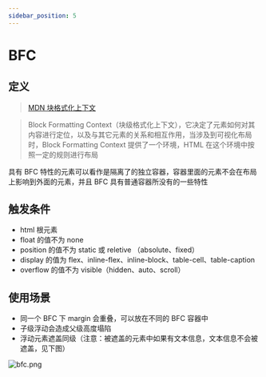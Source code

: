 ```yaml
---
sidebar_position: 5
---
```


# BFC

## 定义

> [MDN 块格式化上下文](https://developer.mozilla.org/zh-CN/docs/Web/Guide/CSS/Block_formatting_context)

> Block Formatting Context（块级格式化上下文），它决定了元素如何对其内容进行定位，以及与其它元素的关系和相互作用，当涉及到可视化布局时，Block Formatting Context 提供了一个环境，HTML 在这个环境中按照一定的规则进行布局

具有 BFC 特性的元素可以看作是隔离了的独立容器，容器里面的元素不会在布局上影响到外面的元素，并且 BFC 具有普通容器所没有的一些特性

## 触发条件

-   html 根元素
-   float 的值不为 none
-   position 的值不为 static 或 reletive （absolute、fixed）
-   display 的值为 flex、inline-flex、inline-block、table-cell、table-caption
-   overflow 的值不为 visible（hidden、auto、scroll）

## 使用场景

-   同一个 BFC 下 margin 会重叠，可以放在不同的 BFC 容器中
-   子级浮动会造成父级高度塌陷
-   浮动元素遮盖同级（注意：被遮盖的元素中如果有文本信息，文本信息不会被遮盖，见下图）

![bfc.png](/docs-img/css/bfc.png)
